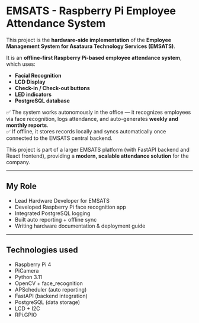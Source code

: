 # EMSATS - Raspberry Pi Employee Attendance System

This project is the **hardware-side implementation** of the **Employee Management System for Asataura Technology Services (EMSATS)**.

It is an **offline-first Raspberry Pi-based employee attendance system**, which uses:
- **Facial Recognition**
- **LCD Display**
- **Check-in / Check-out buttons**
- **LED indicators**
- **PostgreSQL database**

✅ The system works autonomously in the office — it recognizes employees via face recognition, logs attendance, and auto-generates **weekly and monthly reports**.  
✅ If offline, it stores records locally and syncs automatically once connected to the EMSATS central backend.

This project is part of a larger EMSATS platform (with FastAPI backend and React frontend), providing a **modern, scalable attendance solution** for the company.

---

## My Role

- Lead Hardware Developer for EMSATS
- Developed Raspberry Pi face recognition app
- Integrated PostgreSQL logging
- Built auto reporting + offline sync
- Writing hardware documentation & deployment guide

---

## Technologies used
- Raspberry Pi 4
- PiCamera
- Python 3.11
- OpenCV + face_recognition
- APScheduler (auto reporting)
- FastAPI (backend integration)
- PostgreSQL (data storage)
- LCD + I2C
- RPi.GPIO
